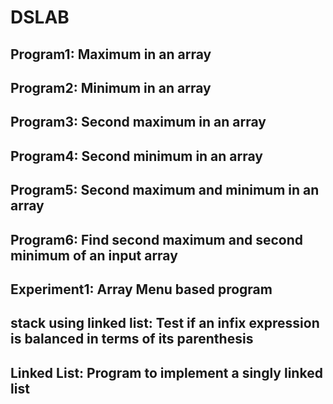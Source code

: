 # DSLAB

## Program1: Maximum in an array
## Program2: Minimum in an array
## Program3: Second maximum in an array
## Program4: Second minimum in an array
## Program5: Second maximum and minimum in an array
## Program6: Find second maximum and second minimum of an input array
## Experiment1: Array Menu based program
## stack using linked list: Test if an infix expression is balanced in terms of its parenthesis
## Linked List: Program to implement a singly linked list


